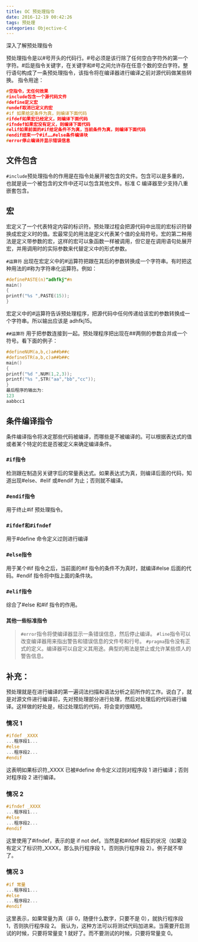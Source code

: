 ```yaml
---
title: OC 预处理指令
date: 2016-12-19 00:42:26
tags: 预处理
categories: Objective-C
---
```


深入了解预处理指令

<!-- more -->

预处理指令是以#号开头的代码行。#号必须是该行除了任何空白字符外的第一个字符。#后是指令关键字，在关键字和#号之间允许存在任意个数的空白字符。整行语句构成了一条预处理指令，该指令将在编译器进行编译之前对源代码做某些转换。
指令用途：

```c
#空指令，无任何效果
#include包含一个源代码文件
#define定义宏
#undef取消已定义的宏
#if 如果给定条件为真，则编译下面代码
#ifdef如果宏已经定义，则编译下面代码
#ifndef如果宏没有定义，则编译下面代码
#elif如果前面的#if给定条件不为真，当前条件为真，则编译下面代码
#endif结束一个#if……#else条件编译块
#error停止编译并显示错误信息
```

## 文件包含

`#include`预处理指令的作用是在指令处展开被包含的文件。包含可以是多重的，也就是说一个被包含的文件中还可以包含其他文件。标准 C 编译器至少支持八重嵌套包含。

## 宏

宏定义了一个代表特定内容的标识符。预处理过程会把源代码中出现的宏标识符替换成宏定义时的值。宏最常见的用法是定义代表某个值的全局符号。宏的第二种用法是定义带参数的宏，这样的宏可以象函数一样被调用，但它是在调用语句处展开宏，并用调用时的实际参数来代替定义中的形式参数。

`#运算符`
出现在宏定义中的#运算符把跟在其后的参数转换成一个字符串。有时把这种用法的#称为字符串化运算符。例如：

```objectivec
#definePASTE(n)"adhfkj"#n
main()
{
printf("%s ",PASTE(15));
}
```

宏定义中的#运算符告诉预处理程序，把源代码中任何传递给该宏的参数转换成一个字符串。所以输出应该是 adhfkj15。

`##运算符`
用于把参数连接到一起。预处理程序把出现在##两侧的参数合并成一个符号。看下面的例子：

```objectivec
#defineNUM(a,b,c)a##b##c
#defineSTR(a,b,c)a##b##c
main()
{
printf("%d ",NUM(1,2,3));
printf("%s ",STR("aa","bb","cc"));
}
最后程序的输出为:
123
aabbcc1
```

## 条件编译指令

条件编译指令将决定那些代码被编译，而哪些是不被编译的。可以根据表达式的值或者某个特定的宏是否被定义来确定编译条件。

### `#if指令`

检测跟在制造另关键字后的常量表达式。如果表达式为真，则编译后面的代码，知道出现#else、#elif 或#endif 为止；否则就不编译。

### `#endif指令`

用于终止#if 预处理指令。

### `#ifdef和#ifndef`

用于#define 命令定义过则进行编译

### `#else指令`

用于某个#if 指令之后，当前面的#if 指令的条件不为真时，就编译#else 后面的代码。#endif 指令将中指上面的条件块。

### `#elif指令`

综合了#else 和#if 指令的作用。

### `其他一些标准指令`

> `#error`指令将使编译器显示一条错误信息，然后停止编译。
> `#line`指令可以改变编译器用来指出警告和错误信息的文件号和行号。
> `#pragma`指令没有正式的定义。编译器可以自定义其用途。典型的用法是禁止或允许某些烦人的警告信息。

## 补充：

预处理就是在进行编译的第一遍词法扫描和语法分析之前所作的工作。说白了，就是对源文件进行编译前，先对预处理部分进行处理，然后对处理后的代码进行编译。这样做的好处是，经过处理后的代码，将会变的很精短。

### 情况 1

```objectivec
#ifdef _XXXX
...程序段1...
#else
...程序段2...
#endif
```

这表明如果标识符\_XXXX 已被#define 命令定义过则对程序段 1 进行编译；否则对程序段 2 进行编译。

### 情况 2

```objectivec
#ifndef _XXXX
...程序段1...
#else
...程序段2...
#endif
```

这里使用了#ifndef，表示的是 if not def。当然是和#ifdef 相反的状况（如果没有定义了标识符\_XXXX，那么执行程序段 1，否则执行程序段 2）。例子就不举了。

### 情况 3

```objectivec
#if 常量
...程序段1...
#else
...程序段2...
#endif
```

这里表示，如果常量为真（非 0，随便什么数字，只要不是 0），就执行程序段 1，否则执行程序段 2。
我认为，这种方法可以将测试代码加进来。当需要开启测试的时候，只要将常量变 1 就好了。而不要测试的时候，只要将常量变 0。
